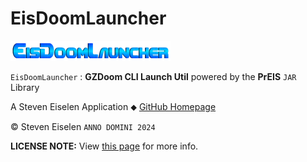 # EisDoomLauncher

<img src="build/assets/appname_logo.png" width=256px>

`EisDoomLauncher` : **GZDoom CLI Launch Util** powered by the **PrEIS** `JAR` Library

A Steven Eiselen Application ⬥ [GitHub Homepage](https://seiselen.github.io/)

© Steven Eiselen `ANNO DOMINI 2024`

**LICENSE NOTE:** View [this page](https://seiselen.github.io/info_preis_suite) for more info.